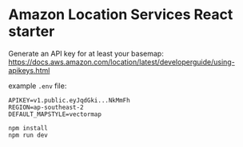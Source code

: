 # Amazon Location Services React starter

Generate an API key for at least your basemap: https://docs.aws.amazon.com/location/latest/developerguide/using-apikeys.html

example `.env` file:

```
APIKEY=v1.public.eyJqdGki...NkMmFh
REGION=ap-southeast-2
DEFAULT_MAPSTYLE=vectormap
```

```
npm install
npm run dev

```

